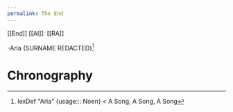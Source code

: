 ```yaml
---
permalink: The End
---
```

[[End]] [[AI]]: [[RA]]

-Aria {SURNAME REDACTED}[^ai]
# Chronography

[^ai]: lexDef "Aria" {usage::: Noen} < A Song, A Song, A Song[^AriaNoen]

[^AriaNoen]: [[Song]], Unending Index and Inevitable Addenda of The [[lexDict]], 2027.
